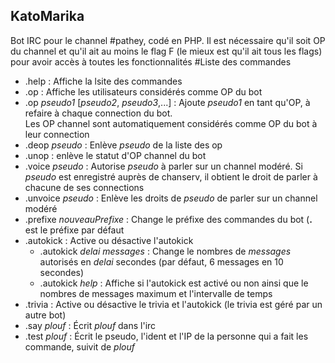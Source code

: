 ## KatoMarika
Bot IRC pour le channel #pathey, codé en PHP. Il est nécessaire qu'il soit OP du channel et qu'il ait au moins le flag F (le mieux est qu'il ait tous les flags) pour avoir accès à toutes les fonctionnalités
#Liste des commandes
* .help : Affiche la lsite des commandes
* .op : Affiche les utilisateurs considérés comme OP du bot
 * .op *pseudo1* [*pseudo2*, *pseudo3*,...] : Ajoute *pseudo1* en tant qu'OP, à refaire à chaque connection du bot.  
   Les OP channel sont automatiquement considérés comme OP du bot à leur connection
* .deop *pseudo* : Enlève *pseudo* de la liste des op
* .unop : enlève le statut d'OP channel du bot
* .voice *pseudo* : Autorise *pseudo* à parler sur un channel modéré. Si *pseudo* est enregistré auprès de chanserv, il obtient le droit de parler à chacune de ses connections
* .unvoice *pseudo* : Enlève les droits de *pseudo* de parler sur un channel modéré
* .prefixe *nouveauPrefixe* : Change le préfixe des commandes du bot (**.** est le préfixe par défaut
* .autokick : Active ou désactive l'autokick
  * .autokick *delai* *messages* :  Change le nombres de *messages* autorisés en *delai* secondes (par défaut, 6 messages en 10 secondes)
  * .autokick *help* : Affiche si l'autokick est activé ou non ainsi que le nombres de messages maximum et l'intervalle de temps
* .trivia : Active ou désactive le trivia et l'autokick (le trivia est géré par un autre bot)
* .say *plouf* : Écrit *plouf* dans l'irc
* .test *plouf* : Écrit le pseudo, l'ident et l'IP de la personne qui a fait les commande, suivit de *plouf* 
